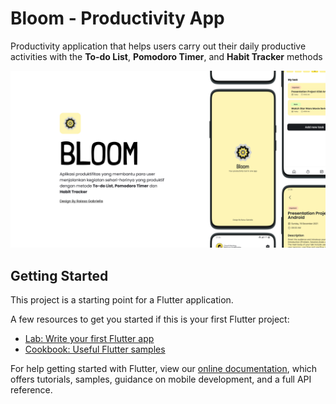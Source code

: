 # Bloom - Productivity App

Productivity application that helps users carry out their daily productive activities with the **To-do List**, **Pomodoro Timer**, and **Habit Tracker** methods

<img src="https://github.com/maulana2468/bloom/blob/main/assets/images/cover.png" alt="Cover" width="700">

## Getting Started

This project is a starting point for a Flutter application.

A few resources to get you started if this is your first Flutter project:

- [Lab: Write your first Flutter app](https://flutter.dev/docs/get-started/codelab)
- [Cookbook: Useful Flutter samples](https://flutter.dev/docs/cookbook)

For help getting started with Flutter, view our
[online documentation](https://flutter.dev/docs), which offers tutorials,
samples, guidance on mobile development, and a full API reference.
